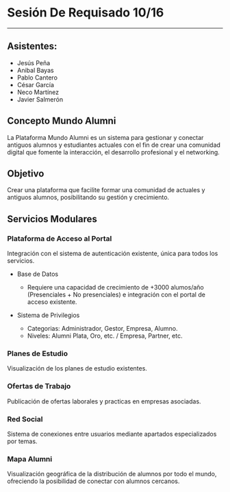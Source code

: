 # Sesión De Requisado 10/16
---

## Asistentes:

- Jesús Peña
- Anibal Bayas
- Pablo Cantero
- César García
- Neco Martínez
- Javier Salmerón

## Concepto Mundo Alumni

La Plataforma Mundo Alumni es un sistema para gestionar y conectar antiguos alumnos y estudiantes actuales con el fin de crear una comunidad digital que fomente la interacción, el desarrollo profesional y el networking.

## Objetivo

Crear una plataforma que facilite formar una comunidad de actuales y antiguos alumnos, posibilitando su gestión y crecimiento.

## Servicios Modulares

### Plataforma de Acceso al Portal
Integración con el sistema de autenticación existente, única para todos los servicios.

- Base de Datos
  - Requiere una capacidad de crecimiento de +3000 alumos/año (Presenciales + No presenciales) e integración con el portal de acceso existente.

- Sistema de Privilegios
  - Categorias: Administrador, Gestor, Empresa, Alumno.
  - Niveles: Alumni Plata, Oro, etc. / Empresa, Partner, etc.

### Planes de Estudio
Visualización de los planes de estudio existentes.

### Ofertas de Trabajo
Publicación de ofertas laborales y practicas en empresas asociadas.

### Red Social
Sistema de conexiones entre usuarios mediante apartados especializados por temas.

### Mapa Alumni
Visualización geográfica de la distribución de alumnos por todo el mundo, ofreciendo la posibilidad de conectar con alumnos cercanos.
